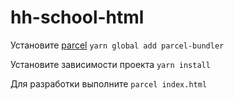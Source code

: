 # hh-school-html
Установите [parcel](https://parceljs.org)
`yarn global add parcel-bundler`

Установите зависимости проекта `yarn install`

Для разработки выполните `parcel index.html`
